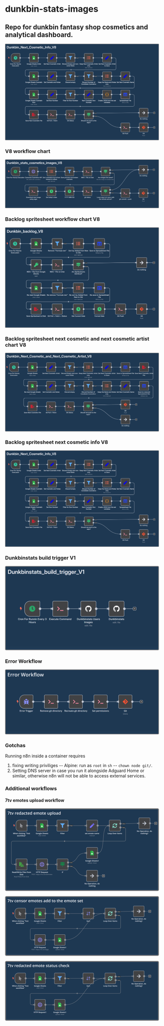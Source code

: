 # dunkbin-stats-images

## Repo for dunkbin fantasy shop cosmetics and analytical dashboard.

![Dunkbin_Next_Cosmetic_Info_V8](https://github.com/WUOTE/dunkbin-stats-images/blob/main/n8n_workflows/Workflow_screenshots/Dunkbin_Next_Cosmetic_Info_V8.png)

### V8 workflow chart

![Dunkbin_stats_cosmetics_images_V8](https://github.com/WUOTE/dunkbin-stats-images/blob/main/n8n_workflows/Workflow_screenshots/Dunkbin_stats_cosmetics_images_V8.png)

### Backlog spritesheet workflow chart V8

![Dunkbin_backlog_V8](https://github.com/WUOTE/dunkbin-stats-images/blob/main/n8n_workflows/Workflow_screenshots/Dunkbin_backlog_V8.png)

### Backlog spritesheet next cosmetic and next cosmetic artist chart V8

![Dunkbin_Next_Cosmetic_and_Next_Cosmetic_Artist_V8](https://github.com/WUOTE/dunkbin-stats-images/blob/main/n8n_workflows/Workflow_screenshots/Dunkbin_Next_Cosmetic_and_Next_Cosmetic_Artist_V8.png)

### Backlog spritesheet next cosmetic info V8

![Dunkbin_Next_Cosmetic_Info_V8](https://github.com/WUOTE/dunkbin-stats-images/blob/main/n8n_workflows/Workflow_screenshots/Dunkbin_Next_Cosmetic_Info_V8.png)

### Dunkbinstats build trigger V1

![Dunkbinstats_build_trigger_V1](https://github.com/WUOTE/dunkbin-stats-images/blob/main/n8n_workflows/Workflow_screenshots/Dunkbinstats_build_trigger_V1.png) 

### Error Workflow

![Errow Workflow](https://github.com/WUOTE/dunkbin-stats-images/blob/main/n8n_workflows/Workflow_screenshots/Error_workflow.png)

### Gotchas

Running n8n inside a container requires

1. fixing writing priviliges -- Alpine: run as `root` in `sh` -- `chown node git/`.
2. Setting DNS server in case you run it alongside Adguard Home or similar, otherwise n8n will not be able to access external services.

### Additional workflows

#### 7tv emotes upload workflow

![7tv_censor_emote_upload](https://github.com/WUOTE/dunkbin-stats-images/blob/main/n8n_workflows/Workflow_screenshots/7tv_censor_emote_upload.png)

![7tv_censor_emotes_add_to_the_emote_set](https://github.com/WUOTE/dunkbin-stats-images/blob/main/n8n_workflows/Workflow_screenshots/7tv_censor_emotes_add_to_the_emote_set.png)

![7tv_censor_emote_status_check](https://github.com/WUOTE/dunkbin-stats-images/blob/main/n8n_workflows/Workflow_screenshots/7tv_censor_emote_status_check.png)
